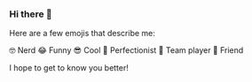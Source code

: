### Hi there 👋

Here are a few emojis that describe me:

🤓 Nerd
😂 Funny
😎 Cool
💯 Perfectionist
🤝 Team player
👫 Friend

I hope to get to know you better!
<!--
**dev-satyamthakur/dev-satyamthakur** is a ✨ _special_ ✨ repository because its `README.md` (this file) appears on your GitHub profile.

Here are some ideas to get you started:

- 🔭 I’m currently working on ...
- 🌱 I’m currently learning ...
- 👯 I’m looking to collaborate on ...
- 🤔 I’m looking for help with ...
- 💬 Ask me about ...
- 📫 How to reach me: ...
- 😄 Pronouns: ...
- ⚡ Fun fact: ...
-->
